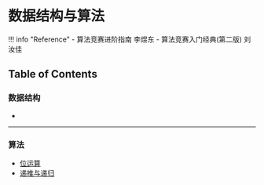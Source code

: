 # 数据结构与算法

!!! info "Reference"
    - 算法竞赛进阶指南 李煜东
    - 算法竞赛入门经典(第二版) 刘汝佳

## Table of Contents

### 数据结构

- 

---

### 算法

- [位运算](bitcal.md)
- [递推与递归](rnr.md)